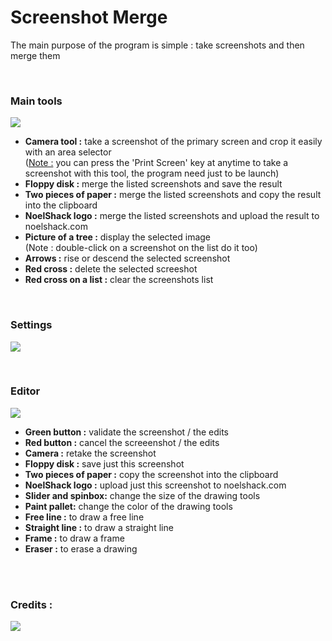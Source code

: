 <h1>Screenshot Merge</h1>
<p>The main purpose of the program is simple : take screenshots and then merge them</p>

<br/><h3>Main tools</h3>
<img src="http://i.imgur.com/jqVnABb.png"/>
<ul>
<li><b>Camera tool :</b> take a screenshot of the primary screen and crop it easily with an area selector<br/>
(<u>Note :</u> you can press the 'Print Screen' key at anytime to take a screenshot with this tool, the program need just to be launch)</li>
<li><b>Floppy disk :</b> merge the listed screenshots and save the result</li>
<li><b>Two pieces of paper :</b> merge the listed screenshots and copy the result into the clipboard</li>
<li><b>NoelShack logo :</b> merge the listed screenshots and upload the result to noelshack.com</li>
<li><b>Picture of a tree :</b> display the selected image<br/>
(Note : double-click on a screenshot on the list do it too)</li>
<li><b>Arrows :</b> rise or descend the selected screenshot</li>
<li><b>Red cross :</b> delete the selected screeshot</li>
<li><b>Red cross on a list :</b> clear the screenshots list</li>
</ul>

<br/><h3>Settings</h3>
<img src="http://i.imgur.com/TL6Gk00.png"/>

<br/><h3>Editor</h3>
<img src="http://i.imgur.com/bY1GQf9.png"/>
<ul>
<li><b>Green button :</b> validate the screenshot / the edits</li>
<li><b>Red button :</b> cancel the screeenshot / the edits</li>
<li><b>Camera :</b> retake the screenshot</li>
<li><b>Floppy disk :</b> save just this screenshot</li>
<li><b>Two pieces of paper :</b> copy the screenshot into the clipboard</li>
<li><b>NoelShack logo :</b> upload just this screenshot to noelshack.com</li>
<li><b>Slider and spinbox:</b> change the size of the drawing tools</li>
<li><b>Paint pallet:</b> change the color of the drawing tools</li>
<li><b>Free line :</b> to draw a free line</li>
<li><b>Straight line :</b> to draw a straight line</li>
<li><b>Frame :</b> to draw a frame</li>
<li><b>Eraser :</b> to erase a drawing</li>
</ul>

<br/><br/><h3>Credits :</h3>
<img src="http://imgur.com/jlSGoox"/>
